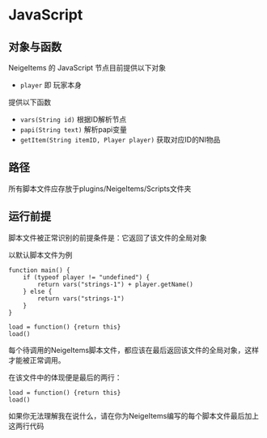 # JavaScript

## 对象与函数

NeigeItems 的 JavaScript 节点目前提供以下对象

* `player` 即 玩家本身

提供以下函数

* `vars(String id)` 根据ID解析节点
* `papi(String text)` 解析papi变量
* `getItem(String itemID, Player player)` 获取对应ID的NI物品

## 路径

所有脚本文件应存放于plugins/NeigeItems/Scripts文件夹

## 运行前提

脚本文件被正常识别的前提条件是：它返回了该文件的全局对象

以默认脚本文件为例

```
function main() {
    if (typeof player != "undefined") {
        return vars("strings-1") + player.getName()
    } else {
        return vars("strings-1")
    }
}

load = function() {return this}
load()

```

每个待调用的NeigeItems脚本文件，都应该在最后返回该文件的全局对象，这样才能被正常调用。

在该文件中的体现便是最后的两行：

```
load = function() {return this}
load()
```

如果你无法理解我在说什么，请在你为NeigeItems编写的每个脚本文件最后加上这两行代码

